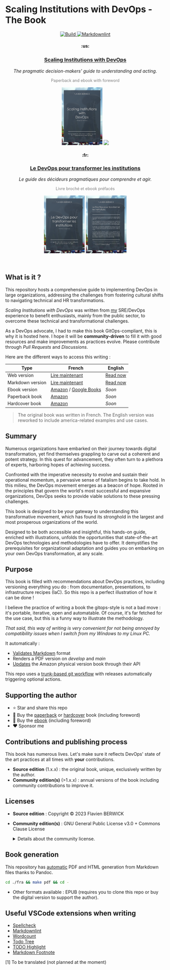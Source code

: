 # Scaling Institutions with DevOps - The Book

<p align="center">
    <a href="https://github.com/flavienbwk/book-devops/actions/workflows/render.yml">
        <img src="https://github.com/flavienbwk/book-devops/actions/workflows/render.yml/badge.svg?branch=main" alt="Build" />
    </a>
    <a href="https://github.com/flavienbwk/book-devops/actions/workflows/markdownchecks.yml">
        <img src="https://github.com/flavienbwk/book-devops/actions/workflows/markdownchecks.yml/badge.svg?branch=main" alt="Markdownlint" />
    </a>
</p>

<h4 align="center">:us:</h4>
<h3 align="center"><a href="./eng/README.md" alt="Access the book in english version">Scaling Institutions with DevOps</a><sup></sup></h3>
<p align="center"><i>The pragmatic decision-makers' guide to understanding and acting.</i></p>
<p align="center" style="color: gray; font-size: 0.9em;">Paperback and ebook with foreword</p>

<p align="center">
    <img src="./eng/images/cover_a5_source.png" width="128px"/>
    <img src="./eng/images/fourthcover_a5_source.png" width="128px"/>
</p>

<h4 align="center">:fr:</h4>
<h3 align="center"><a href="./fra/README.md" alt="Accéder au livre en version française">Le DevOps pour transformer les institutions</a></h3>
<p align="center"><i>Le guide des décideurs pragmatiques pour comprendre et agir.</i></p>
<p align="center" style="color: gray; font-size: 0.9em;">Livre broché et ebook préfacés</p>

<p align="center">
    <img src="./fra/images/cover_a5_source.png" width="128px"/>
    <img src="./fra/images/fourthcover_a5_source.png" width="128px"/>
</p>

<br/>

## What is it ?

This repository hosts a comprehensive guide to implementing DevOps in large organizations, addressing the challenges from fostering cultural shifts to navigating technical and HR transformations.

_Scaling Institutions with DevOps_ was written from [my](https://berwick.fr) SRE/DevOps experience to benefit enthusiasts, mainly from the public sector, to overcome these technical and transformational challenges.

As a DevOps advocate, I had to make this book GitOps-compliant, this is why it is hosted here. I hope it will be **community-driven** to fill it with good resources and make improvements as practices evolve. Please contribute through _Pull Requests_ and _Discussions_.

Here are the different ways to access this writing :

| Type             | French                                                                                                                      | English                                                   |
| ---------------- | --------------------------------------------------------------------------------------------------------------------------- | --------------------------------------------------------- |
| Web version      | [Lire maintenant](https://book-devops.berwick.fr/fra/index.html)                                                            | [Read now](https://book-devops.berwick.fr/eng/index.html) |
| Markdown version | [Lire maintenant](./fra/README.md)                                                                                          | [Read now](./fra/README.md)                               |
| Ebook version    | [Amazon](https://www.amazon.fr/dp/B0CKHV5QB7) / [Google Books](https://play.google.com/store/books/details?id=3u_bEAAAQBAJ) | _Soon_                                                    |
| Paperback book   | [Amazon](https://www.amazon.fr/dp/B0CKJ6SLV3)                                                                               | _Soon_                                                    |
| Hardcover book   | [Amazon](https://www.amazon.fr/dp/B0CKJ651K9)                                                                               | _Soon_                                                    |

> The original book was written in French. The English version was reworked to include america-related examples and use cases.

## Summary

Numerous organizations have embarked on their journey towards digital transformation, yet find themselves grappling to carve out a coherent and potent strategy. In this quest for advancement, they often turn to a plethora of experts, harboring hopes of achieving success.

Confronted with the imperative necessity to evolve and sustain their operational momentum, a pervasive sense of fatalism begins to take hold. In this milieu, the DevOps movement emerges as a beacon of hope. Rooted in the principles that govern the world's most successful and expansive organizations, DevOps seeks to provide viable solutions to these pressing challenges.

This book is designed to be your gateway to understanding this transformative movement, which has found its stronghold in the largest and most prosperous organizations of the world.

Designed to be both accessible and insightful, this hands-on guide, enriched with illustrations, unfolds the opportunities that state-of-the-art DevOps technologies and methodologies have to offer. It demystifies the prerequisites for organizational adaptation and guides you on embarking on your own DevOps transformation, at any scale.

## Purpose

This book is filled with recommendations about DevOps practices, including versioning everything you do : from documentation, presentations, to infrastructure recipes (IaC). So this repo is a perfect illustration of how it can be done !

I believe the practice of writing a book the gitops-style is not a bad move : it's portable, iterative, open and automatable. Of course, it's far fetched for the use case, but this is a funny way to illustrate the methodology.

_That said, this way of writing is very convenient for not being annoyed by compatibility issues when I switch from my Windows to my Linux PC._

It automatically :

<!-- - [Checks spells](https://github.com/check-spelling/check-spelling/blob/main/.github/workflows/spelling.yml) of english-written texts -->

- [Validates Markdown](https://github.com/marketplace/actions/markdown-linting-action) format
- Renders a PDF version on _develop_ and _main_
- [Updates](./.github/workflows/publish.yml) the Amazon physical version book through their API

This repo uses a [trunk-based git workflow](./fra/README.md#workflows-git) with releases automatically triggering optional actions.

## Supporting the author

- ⭐ Star and share this repo
- 📓 Buy the [paperback](https://www.amazon.fr/DevOps-pour-transformer-institutions-pragmatiques/dp/B0CKJ6SLV3) or [hardcover](https://www.amazon.fr/DevOps-pour-transformer-institutions-pragmatiques/dp/B0CKJ651K9) book (including foreword)
- 📘 Buy the [ebook](https://www.amazon.fr/DevOps-pour-transformer-institutions-pragmatiques-ebook/dp/B0CKHV5QB7) (including foreword)
- ❤️ Sponsor me

## Contributions and publishing process

This book has numerous lives. Let's make sure it reflects DevOps' state of the art practices at all times with **your** contributions.

- **Source edition** (1.x.x) : the original book, unique, exclusively written by the author.
- **Community edition(s)** (>1.x.x) : annual versions of the book including community contributions to improve it.

## Licenses

- **Source edition** : Copyright © 2023 Flavien BERWICK
- **Community edition(s)** : GNU General Public License v3.0 + Commons Clause License

    <details>
    <summary>Details about the community license.</summary>

    After the initial source edition' hard cover book gets publicated and as soon as there are accepted contributions to this repo's writing (`fra/README.md` or `eng/README.md`) through a pull request, the license will be updated to [GNU General Public License v3.0](https://choosealicense.com/licenses/gpl-3.0/) + [Commons Clause License](https://commonsclause.com/).

    The Commons Clause License was added so any book version officially published totally reflects community's contributions, with no parts adapted or removed by someone trying to partially publish it.

    What this means is that you can use this project (blogs, podcasts, presentations), while citing its source, but not sell it as-is in a (e)book.

    The name in the GitHub profile of contributors will be published if granted. To grant authorization to include your name, please include the following sentence in the description of your _Pull Request_ : "I hereby declare allowing the original author of the book publishing the following edition of this book with my contribution and name.". If you want to be published with another name that your GitHub's one, please specify it at the same place.
    </details>

## Book generation

This repository has [automatic](.github/workflows/render.yml) PDF and HTML generation from Markdown files thanks to Pandoc.

```bash
cd ./fra && make pdf && cd -
```

- Other formats available : EPUB (requires you to clone this repo or buy the digital version to support the author).

## Useful VSCode extensions when writing

- [Spellcheck](https://github.com/bartosz-antosik/vscode-spellright)
- [Markdownlint](https://github.com/DavidAnson/vscode-markdownlint)
- [Wordcount](https://github.com/Microsoft/vscode-wordcount)
- [Todo Tree](https://github.com/Gruntfuggly/todo-tree)
- [TODO Highlight](https://github.com/wayou/vscode-todo-highlight)
- [Markdown Footnote](https://github.com/houkanshan/vscode-markdown-footnote)

<p id="footnote-1">[1] To be translated (not planned at the moment)</p>
